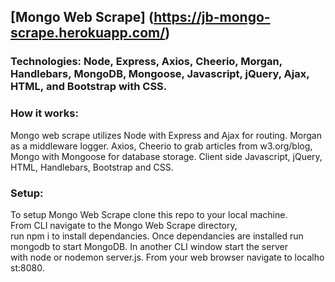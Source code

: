 ## [Mongo Web Scrape] (https://jb-mongo-scrape.herokuapp.com/)

### Technologies: Node, Express, Axios, Cheerio, Morgan, Handlebars, MongoDB, Mongoose, Javascript, jQuery, Ajax, HTML, and Bootstrap with CSS.

### How it works:
Mongo web scrape utilizes Node with Express and Ajax for routing. Morgan as a middleware logger. Axios, Cheerio to grab articles from w3.org/blog, Mongo with Mongoose for database storage. Client side Javascript, jQuery, HTML, Handlebars, Bootstrap and CSS. 

### Setup:
To setup Mongo Web Scrape clone this repo to your local machine. From CLI navigate to the Mongo Web Scrape directory, run npm i to install dependancies.
Once dependancies are installed run mongodb to start MongoDB. In another CLI window start the server with node or nodemon server.js. From your web browser navigate to localhost:8080.